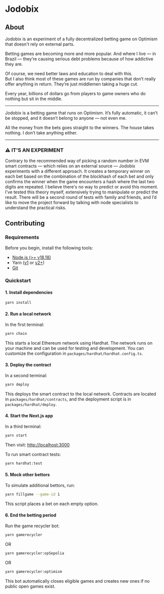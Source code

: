 # Jodobix

## About

Jodobix is an experiment of a fully decentralized betting game on Optimism that doesn't rely on external parts.

Betting games are becoming more and more popular. And where I live — in Brazil — they’re causing serious debt problems because of how addictive they are.

Of course, we need better laws and education to deal with this.  
But I also think most of these games are run by companies that don’t really offer anything in return. They’re just middlemen taking a huge cut.

Every year, billions of dollars go from players to game owners who do nothing but sit in the middle.

---

Jodobix is a betting game that runs on Optimism. It’s fully automatic, it can’t be stopped, and it doesn’t belong to anyone — not even me.

All the money from the bets goes straight to the winners. The house takes nothing. I don’t take anything either.

---

### ⚠️ IT'S AN EXPERIMENT
Contrary to the recommended way of picking a random number in EVM smart contracts — which relies on an external source — Jodobix experiments with a different approach. It creates a temporary winner on each bet based on the combination of the blockhash of each bet and only confirms the winner when the game encounters a hash where the last two digits are repeated. I believe there's no way to predict or avoid this moment.
I've tested this theory myself, extensively trying to manipulate or predict the result. There will be a second round of tests with family and friends, and I’d like to move the project forward by talking with node specialists to understand the practical risks.

## Contributing

### Requirements

Before you begin, install the following tools:

- [Node.js (>= v18.18)](https://nodejs.org/en/download/)
- Yarn ([v1](https://classic.yarnpkg.com/en/docs/install/) or [v2+](https://yarnpkg.com/getting-started/install))
- [Git](https://git-scm.com/downloads)

### Quickstart

#### 1. Install dependencies

```sh
yarn install
```

#### 2. Run a local network

In the first terminal:

```sh
yarn chain
```

This starts a local Ethereum network using Hardhat. The network runs on your machine and can be used for testing and development. You can customize the configuration in `packages/hardhat/hardhat.config.ts`.

#### 3. Deploy the contract

In a second terminal:

```sh
yarn deploy
```

This deploys the smart contract to the local network. Contracts are located in `packages/hardhat/contracts`, and the deployment script is in `packages/hardhat/deploy`.

#### 4. Start the Next.js app

In a third terminal:

```sh
yarn start
```

Then visit: [http://localhost:3000](http://localhost:3000)

To run smart contract tests:

```sh
yarn hardhat:test
```

#### 5. Mock other bettors

To simulate additional bettors, run:

```sh
yarn fillgame --game-id 1
```

This script places a bet on each empty option.

#### 6. End the betting period

Run the game recycler bot:

```sh
yarn gamerecycler
```

OR

```sh
yarn gamerecycler:opSepolia
```

OR

```sh
yarn gamerecycler:optimism
```

This bot automatically closes eligible games and creates new ones if no public open games exist.
